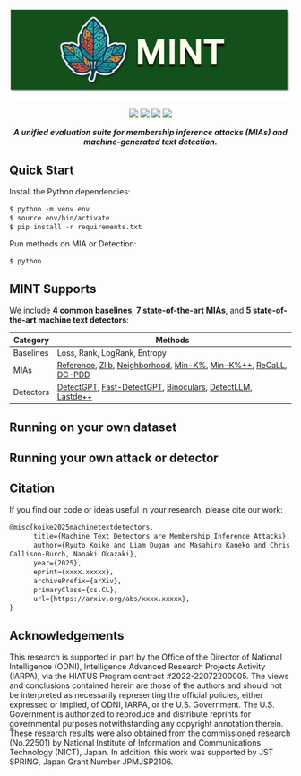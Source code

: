 <p align="center">
<img src="assets/mint_bar.png" alt="MINT" width="600">
</p>
<p align="center">
  <a href="https://github.com/liamdugan/raid/blob/main/LICENSE"><img src="https://img.shields.io/badge/License-MIT-blue.svg"/></a>
  <a href="https://ryuryukke.github.io/"><img src="https://img.shields.io/badge/NLP-NLP?label=Institute%20of%20Science%20Tokyo"/></a>
  <a href="https://liamdugan.com/"><img src="https://img.shields.io/badge/NLP-NLP?label=University%20of%20Pennsylvania"/></a>
  <a href="https://arxiv.org/abs/xxxxx.xxxxx"><img src="https://img.shields.io/badge/arXiv-xxxx.xxxxx-b31b1b.svg"/></a>
</p>
<p align="center">
<i><b>A unified evaluation suite for membership inference attacks (MIAs) and machine-generated text detection.</b></i>
</p>

## Quick Start
Install the Python dependencies:
```
$ python -m venv env
$ source env/bin/activate
$ pip install -r requirements.txt
```
Run methods on MIA or Detection:
```
$ python 
```


## MINT Supports
We include **4 common baselines**, **7 state-of-the-art MIAs**, and **5 state-of-the-art machine text detectors**:



| Category | Methods |
|-----------|----------|
| Baselines | Loss, Rank, LogRank, Entropy |
| MIAs | [Reference](https://arxiv.org/abs/2012.07805), [Zlib](https://arxiv.org/abs/2012.07805), [Neighborhood](https://arxiv.org/abs/2305.18462), [Min-K%](https://arxiv.org/abs/2310.16789), [Min-K%++](https://arxiv.org/abs/2404.02936), [ReCaLL](https://arxiv.org/abs/2406.15968), [DC-PDD](https://arxiv.org/abs/2409.14781) |
| Detectors | [DetectGPT](https://arxiv.org/abs/2301.11305), [Fast-DetectGPT](https://arxiv.org/abs/2310.05130), [Binoculars](https://arxiv.org/abs/2401.12070), [DetectLLM](https://arxiv.org/abs/2306.05540), [Lastde++](https://arxiv.org/abs/2410.06072) |



## Running on your own dataset

## Running your own attack or detector


## Citation
If you find our code or ideas useful in your research, please cite our work:
```
@misc{koike2025machinetextdetectors,
      title={Machine Text Detectors are Membership Inference Attacks}, 
      author={Ryuto Koike and Liam Dugan and Masahiro Kaneko and Chris Callison-Burch, Naoaki Okazaki},
      year={2025},
      eprint={xxxx.xxxxx},
      archivePrefix={arXiv},
      primaryClass={cs.CL},
      url={https://arxiv.org/abs/xxxx.xxxxx}, 
}
```



## Acknowledgements
This research is supported in part by the Office of the Director of National Intelligence (ODNI), Intelligence Advanced Research Projects Activity (IARPA), via the HIATUS Program contract #2022-22072200005. The views and conclusions contained herein are those of the authors and should not be interpreted as necessarily representing the official policies, either expressed or implied, of ODNI, IARPA, or the U.S. Government. The U.S. Government is authorized to reproduce and distribute reprints for governmental purposes notwithstanding any copyright annotation therein. These research results were also obtained from the commissioned research (No.22501) by National Institute of Information and Communications Technology (NICT), Japan. In addition, this work was supported by JST SPRING, Japan Grant Number JPMJSP2106.
